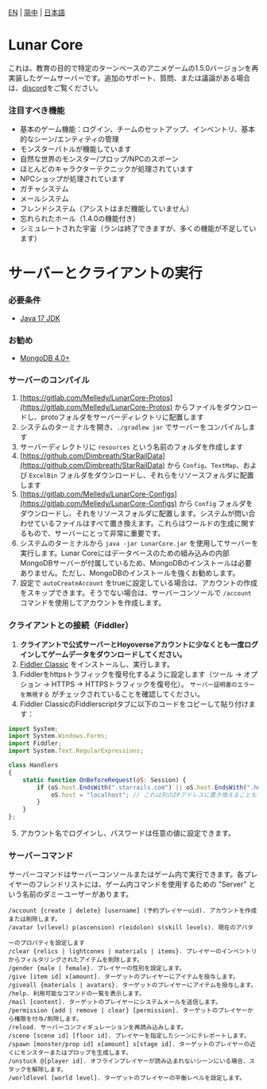 [EN](../README.md) | [简中](README_zh-CN.md) | [日本語](README_ja-JP.md)

# Lunar Core
これは、教育の目的で特定のターンベースのアニメゲームの1.5.0バージョンを再実装したゲームサーバーです。追加のサポート、質問、または議論がある場合は、[discord](https://discord.gg/cfPKJ6N5hw)をご覧ください。

### 注目すべき機能
- 基本のゲーム機能：ログイン、チームのセットアップ、インベントリ、基本的なシーン/エンティティの管理
- モンスターバトルが機能しています
- 自然な世界のモンスター/プロップ/NPCのスポーン
- ほとんどのキャラクターテクニックが処理されています
- NPCショップが処理されています
- ガチャシステム
- メールシステム
- フレンドシステム（アシストはまだ機能していません）
- 忘れられたホール（1.4.0の機能付き）
- シミュレートされた宇宙（ランは終了できますが、多くの機能が不足しています）

# サーバーとクライアントの実行

### 必要条件
* [Java 17 JDK](https://www.oracle.com/java/technologies/javase/jdk17-archive-downloads.html)

### お勧め
* [MongoDB 4.0+](https://www.mongodb.com/try/download/community)

### サーバーのコンパイル
1. [https://gitlab.com/Melledy/LunarCore-Protos](https://gitlab.com/Melledy/LunarCore-Protos) からファイルをダウンロードし、protoフォルダをサーバーディレクトリに配置します
2. システムのターミナルを開き、`./gradlew jar` でサーバーをコンパイルします
3. サーバーディレクトリに `resources` という名前のフォルダを作成します
4. [https://github.com/Dimbreath/StarRailData](https://github.com/Dimbreath/StarRailData) から `Config`、`TextMap`、および `ExcelBin` フォルダをダウンロードし、それらをリソースフォルダに配置します
5. [https://gitlab.com/Melledy/LunarCore-Configs](https://gitlab.com/Melledy/LunarCore-Configs) から `Config` フォルダをダウンロードし、それをリソースフォルダに配置します。システムが問い合わせているファイルはすべて置き換えます。これらはワールドの生成に関するもので、サーバーにとって非常に重要です。
6. システムのターミナルから `java -jar LunarCore.jar` を使用してサーバーを実行します。Lunar Coreにはデータベースのための組み込みの内部MongoDBサーバーが付属しているため、MongoDBのインストールは必要ありません。ただし、MongoDBのインストールを強くお勧めします。
7. 設定で `autoCreateAccount` をtrueに設定している場合は、アカウントの作成をスキップできます。そうでない場合は、サーバーコンソールで `/account` コマンドを使用してアカウントを作成します。

### クライアントとの接続（Fiddler）
1. **クライアントで公式サーバーとHoyoverseアカウントに少なくとも一度ログインしてゲームデータをダウンロードしてください。**
2. [Fiddler Classic](https://www.telerik.com/fiddler) をインストールし、実行します。
3. Fiddlerをhttpsトラフィックを復号化するように設定します（ツール -> オプション -> HTTPS -> HTTPSトラフィックを復号化）。 `サーバー証明書のエラーを無視する` がチェックされていることを確認してください。
4. Fiddler ClassicのFiddlerscriptタブに以下のコードをコピーして貼り付けます：

```javascript
import System;
import System.Windows.Forms;
import Fiddler;
import System.Text.RegularExpressions;

class Handlers
{
    static function OnBeforeRequest(oS: Session) {
        if (oS.host.EndsWith(".starrails.com") || oS.host.EndsWith(".hoyoverse.com") || oS.host.EndsWith(".mihoyo.com") || oS.host.EndsWith(".bhsr.com")) {
            oS.host = "localhost"; // これは別のIPアドレスに置き換えることもできます。
        }
    }
};
```

5. アカウント名でログインし、パスワードは任意の値に設定できます。

### サーバーコマンド
サーバーコマンドはサーバーコンソールまたはゲーム内で実行できます。各プレイヤーのフレンドリストには、ゲーム内コマンドを使用するための "Server" という名前のダミーユーザーがあります。

```
/account {create | delete} [username] (予約プレイヤーuid). アカウントを作成または削除します。
/avatar lv(level) p(ascension) r(eidolon) s(skill levels). 現在のアバタ

ーのプロパティを設定します
/clear {relics | lightcones | materials | items}. プレイヤーのインベントリからフィルタリングされたアイテムを削除します。
/gender {male | female}. プレイヤーの性別を設定します。
/give [item id] x[amount]. ターゲットのプレイヤーにアイテムを授与します。
/giveall {materials | avatars}. ターゲットのプレイヤーにアイテムを授与します。
/help. 利用可能なコマンドの一覧を表示します。
/mail [content]. ターゲットのプレイヤーにシステムメールを送信します。
/permission {add | remove | clear} [permission]. ターゲットのプレイヤーから権限を付与/削除します。
/reload. サーバーコンフィギュレーションを再読み込みします。
/scene [scene id] [floor id]. プレイヤーを指定したシーンにテレポートします。
/spawn [monster/prop id] x[amount] s[stage id]. ターゲットのプレイヤーの近くにモンスターまたはプロップを生成します。
/unstuck @[player id]. オフラインプレイヤーが読み込まれないシーンにいる場合、スタックを解除します。
/worldlevel [world level]. ターゲットのプレイヤーの平衡レベルを設定します。
```